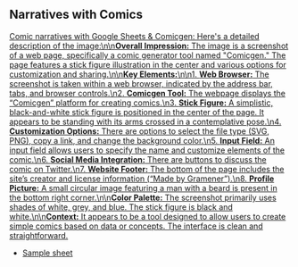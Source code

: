 ## Narratives with Comics

[Comic narratives with Google Sheets & Comicgen: Here\'s a detailed description of the image:\n\n**Overall Impression:** The image is a screenshot of a web page, specifically a comic generator tool named "Comicgen." The page features a stick figure illustration in the center and various options for customization and sharing.\n\n**Key Elements:**\n\n1. **Web Browser:** The screenshot is taken within a web browser, indicated by the address bar, tabs, and browser controls.\n2. **Comicgen Tool:** The webpage displays the “Comicgen” platform for creating comics.\n3. **Stick Figure:** A simplistic, black-and-white stick figure is positioned in the center of the page. It appears to be standing with its arms crossed in a contemplative pose.\n4. **Customization Options:** There are options to select the file type (SVG, PNG), copy a link, and change the background color.\n5. **Input Field:** An input field allows users to specify the name and customize elements of the comic.\n6. **Social Media Integration:** There are buttons to discuss the comic on Twitter.\n7. **Website Footer:** The bottom of the page includes the site’s creator and license information (“Made by Gramener”).\n8. **Profile Picture:** A small circular image featuring a man with a beard is present in the bottom right corner.\n\n**Color Palette:** The screenshot primarily uses shades of white, grey, and blue. The stick figure is black and white.\n\n**Context:** It appears to be a tool designed to allow users to create simple comics based on data or concepts. The interface is clean and straightforward.](https://youtu.be_HZDqCQBpHGI)

- [Sample sheet](https://docs.google.com/spreadsheets/d/1b0DOfJnnx6MFcN955YqRqYafLb8XrH-zqtLaK2h5kkc/edit#gid=1534638946)
